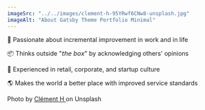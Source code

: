 ```yaml
---
imageSrc: "../../images/clement-h-95YRwf6CNw8-unsplash.jpg"
imageAlt: "About Gatsby Theme Portfolio Minimal"
---
```


🌟 Passionate about incremental improvement in work and in life

📦 Thinks outside "𝘵𝘩𝘦 𝘣𝘰𝘹" by acknowledging others' opinions

💼 Experienced in retail, corporate, and startup culture

🌎 Makes the world a better place with improved service standards

Photo by <a href="https://unsplash.com/@clemhlrdt?utm_source=unsplash&utm_medium=referral&utm_content=creditCopyText" target="_blank" rel="nofollow noopener noreferrer" aria-label="External Link"><u>Clément H </u></a> on Unsplash
